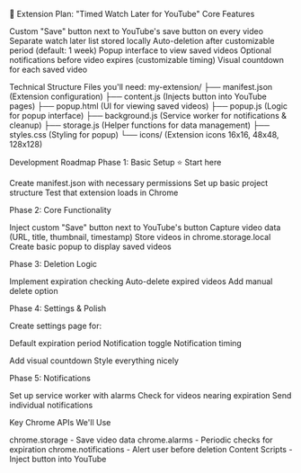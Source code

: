 🎯 Extension Plan: "Timed Watch Later for YouTube"
Core Features

Custom "Save" button next to YouTube's save button on every video
Separate watch later list stored locally
Auto-deletion after customizable period (default: 1 week)
Popup interface to view saved videos
Optional notifications before video expires (customizable timing)
Visual countdown for each saved video


Technical Structure
Files you'll need:
my-extension/
├── manifest.json          (Extension configuration)
├── content.js            (Injects button into YouTube pages)
├── popup.html            (UI for viewing saved videos)
├── popup.js              (Logic for popup interface)
├── background.js         (Service worker for notifications & cleanup)
├── storage.js            (Helper functions for data management)
├── styles.css            (Styling for popup)
└── icons/                (Extension icons 16x16, 48x48, 128x128)

Development Roadmap
Phase 1: Basic Setup ⭐ Start here

Create manifest.json with necessary permissions
Set up basic project structure
Test that extension loads in Chrome

Phase 2: Core Functionality

Inject custom "Save" button next to YouTube's button
Capture video data (URL, title, thumbnail, timestamp)
Store videos in chrome.storage.local
Create basic popup to display saved videos

Phase 3: Deletion Logic

Implement expiration checking
Auto-delete expired videos
Add manual delete option

Phase 4: Settings & Polish

Create settings page for:

Default expiration period
Notification toggle
Notification timing


Add visual countdown
Style everything nicely

Phase 5: Notifications

Set up service worker with alarms
Check for videos nearing expiration
Send individual notifications


Key Chrome APIs We'll Use

chrome.storage - Save video data
chrome.alarms - Periodic checks for expiration
chrome.notifications - Alert user before deletion
Content Scripts - Inject button into YouTube